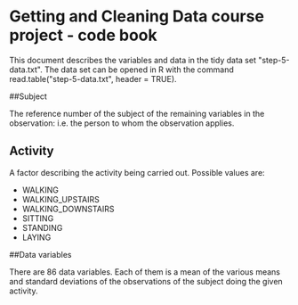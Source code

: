 # Getting and Cleaning Data course project - code book

This document describes the variables and data in the tidy data set "step-5-data.txt". The data set can be opened in R with the command read.table("step-5-data.txt", header = TRUE).

##Subject

The reference number of the subject of the remaining variables in the observation: i.e. the person to whom the observation applies.

## Activity

A factor describing the activity being carried out. Possible values are:

* WALKING
* WALKING_UPSTAIRS
* WALKING_DOWNSTAIRS
* SITTING
* STANDING
* LAYING

##Data variables

There are 86 data variables. Each of them is a mean of the various
means and standard deviations of the observations of the subject doing the given activity. 